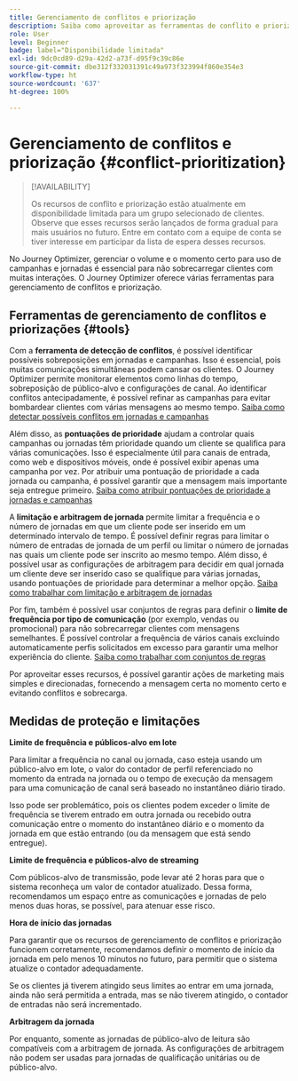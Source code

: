 ```yaml
---
title: Gerenciamento de conflitos e priorização
description: Saiba como aproveitar as ferramentas de conflito e priorização do Journey Optimizer.
role: User
level: Beginner
badge: label="Disponibilidade limitada"
exl-id: 9dc0cd89-d29a-42d2-a73f-d95f9c39c86e
source-git-commit: dbe312f332031391c49a973f323994f860e354e3
workflow-type: ht
source-wordcount: '637'
ht-degree: 100%

---
```


# Gerenciamento de conflitos e priorização {#conflict-prioritization}

>[!AVAILABILITY]
>
>Os recursos de conflito e priorização estão atualmente em disponibilidade limitada para um grupo selecionado de clientes. Observe que esses recursos serão lançados de forma gradual para mais usuários no futuro. Entre em contato com a equipe de conta se tiver interesse em participar da lista de espera desses recursos.

No Journey Optimizer, gerenciar o volume e o momento certo para uso de campanhas e jornadas é essencial para não sobrecarregar clientes com muitas interações. O Journey Optimizer oferece várias ferramentas para gerenciamento de conflitos e priorização.

## Ferramentas de gerenciamento de conflitos e priorizações {#tools}

Com a **ferramenta de detecção de conflitos**, é possível identificar possíveis sobreposições em jornadas e campanhas. Isso é essencial, pois muitas comunicações simultâneas podem cansar os clientes. O Journey Optimizer permite monitorar elementos como linhas do tempo, sobreposição de público-alvo e configurações de canal. Ao identificar conflitos antecipadamente, é possível refinar as campanhas para evitar bombardear clientes com várias mensagens ao mesmo tempo. [Saiba como detectar possíveis conflitos em jornadas e campanhas](conflicts.md)

Além disso, as **pontuações de prioridade** ajudam a controlar quais campanhas ou jornadas têm prioridade quando um cliente se qualifica para várias comunicações. Isso é especialmente útil para canais de entrada, como web e dispositivos móveis, onde é possível exibir apenas uma campanha por vez. Por atribuir uma pontuação de prioridade a cada jornada ou campanha, é possível garantir que a mensagem mais importante seja entregue primeiro. [Saiba como atribuir pontuações de prioridade a jornadas e campanhas](priority-scores.md)

A **limitação e arbitragem de jornada** permite limitar a frequência e o número de jornadas em que um cliente pode ser inserido em um determinado intervalo de tempo. É possível definir regras para limitar o número de entradas de jornada de um perfil ou limitar o número de jornadas nas quais um cliente pode ser inscrito ao mesmo tempo. Além disso, é possível usar as configurações de arbitragem para decidir em qual jornada um cliente deve ser inserido caso se qualifique para várias jornadas, usando pontuações de prioridade para determinar a melhor opção. [Saiba como trabalhar com limitação e arbitragem de jornadas](journey-capping.md)

Por fim, também é possível usar conjuntos de regras para definir o **limite de frequência por tipo de comunicação** (por exemplo, vendas ou promocional) para não sobrecarregar clientes com mensagens semelhantes.  É possível controlar a frequência de vários canais excluindo automaticamente perfis solicitados em excesso para garantir uma melhor experiência do cliente. [Saiba como trabalhar com conjuntos de regras](../configuration/rule-sets.md)</li></ul>

Por aproveitar esses recursos, é possível garantir ações de marketing mais simples e direcionadas, fornecendo a mensagem certa no momento certo e evitando conflitos e sobrecarga.

## Medidas de proteção e limitações

**Limite de frequência e públicos-alvo em lote**

Para limitar a frequência no canal ou jornada, caso esteja usando um público-alvo em lote, o valor do contador de perfil referenciado no momento da entrada na jornada ou o tempo de execução da mensagem para uma comunicação de canal será baseado no instantâneo diário tirado.

Isso pode ser problemático, pois os clientes podem exceder o limite de frequência se tiverem entrado em outra jornada ou recebido outra comunicação entre o momento do instantâneo diário e o momento da jornada em que estão entrando (ou da mensagem que está sendo entregue).

**Limite de frequência e públicos-alvo de streaming**

Com públicos-alvo de transmissão, pode levar até 2 horas para que o sistema reconheça um valor de contador atualizado. Dessa forma, recomendamos um espaço entre as comunicações e jornadas de pelo menos duas horas, se possível, para atenuar esse risco.

**Hora de início das jornadas**

Para garantir que os recursos de gerenciamento de conflitos e priorização funcionem corretamente, recomendamos definir o momento de início da jornada em pelo menos 10 minutos no futuro, para permitir que o sistema atualize o contador adequadamente.

Se os clientes já tiverem atingido seus limites ao entrar em uma jornada, ainda não será permitida a entrada, mas se não tiverem atingido, o contador de entradas não será incrementado.

**Arbitragem da jornada**

Por enquanto, somente as jornadas de público-alvo de leitura são compatíveis com a arbitragem de jornada. As configurações de arbitragem não podem ser usadas para jornadas de qualificação unitárias ou de público-alvo.
